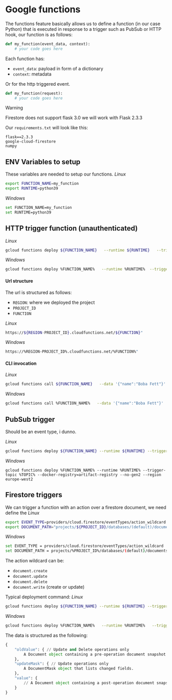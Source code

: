 # Google functions
The functions feature basically allows us to define a function (in our case Python) that is executed in response to a trigger such as PubSub or HTTP hook, our function is as follows:

```python
def my_function(event_data, context):
    # your code goes here
```
Each function has:
 - `event_data`: payload in form of a dictionary
 - `context`: metadata

Or for the http triggered event.
```python
def my_function(request):
    # your code goes here
```



> [!WARNING]
> Firestore does not support flask 3.0 we will work with Flask 2.3.3

Our `requirements.txt` will look like this:
```text
flask==2.3.3
google-cloud-firestore
numpy
```

## ENV Variables to setup
These variables are needed to setup our functions.
*Linux*
```bash
export FUNCTION_NAME=my_function
export RUNTIME=python39
```
*Windows*
```bash
set FUNCTION_NAME=my_function
set RUNTIME=python39
```


## HTTP trigger function (unauthenticated)
*Linux*
```bash
gcloud functions deploy ${FUNCTION_NAME}   --runtime ${RUNTIME}   --trigger-http --allow-unauthenticated --docker-registry=artifact-registry --no-gen2 --region europe-west2
```
*Windows*
```bash
gcloud functions deploy %FUNCTION_NAME%   --runtime %RUNTIME%  --trigger-http --allow-unauthenticated --docker-registry=artifact-registry --no-gen2 --region europe-west2
```
#### Url structure
The url is structured as follows:
 - `REGION`: where we deployed the project
 - `PROJECT_ID`
 - `FUNCTION`

*Linux*
```bash
https://${REGION-PROJECT_ID}.cloudfunctions.net/${FUNCTION}"
```
*Windows*
```bash
https://%REGION-PROJECT_ID%.cloudfunctions.net/%FUNCTION%"
```
#### CLI invocation
*Linux*
```bash
gcloud functions call ${FUNCTION_NAME}   --data '{"name":"Boba Fett"}'
```
*Windows*
```bash
gcloud functions call %FUNCTION_NAME%   --data '{"name":"Boba Fett"}'
```


## PubSub trigger
Should be an event type, i dunno.

*Linux*
```bash
gcloud functions deploy ${FUNCTION_NAME} --runtime ${RUNTIME} --trigger-topic ${TOPIC} --docker-registry=artifact-registry --no-gen2 --region europe-west2
```
*Windows*
```
gcloud functions deploy %FUNCTION_NAME% --runtime %RUNTIME% --trigger-topic %TOPIC% --docker-registry=artifact-registry --no-gen2 --region europe-west2
```
## Firestore triggers
We can trigger a function with an action over a firestore document, we need define the 
*Linux*
```bash
export EVENT_TYPE=providers/cloud.firestore/eventTypes/action_wildcard
export DOCUMENT_PATH="projects/${PROJECT_ID}/databases/(default)/documents/collection/{document_wildcard}"
```
*Windows*
```bash
set EVENT_TYPE = providers/cloud.firestore/eventTypes/action_wildcard
set DOCUMENT_PATH = projects/%PROJECT_ID%/databases/(default)/documents/collection/{document_wildcard}
```
The action wildcard can be:
 - `document.create`
 - `document.update`
 - `document.delete`
 - `document.write` (create or update)


Typical deployment command:
*Linux*
```bash
gcloud functions deploy ${FUNCTION_NAME} --runtime ${RUNTIME} --trigger-event "${EVENT_TYPE}" --trigger-resource "${DOCUMENT_PATH}" --docker-registry=artifact-registry --no-gen2 --region europe-west2
```
*Windows*
```bash
gcloud functions deploy %FUNCTION_NAME%   --runtime %RUNTIME%   --trigger-event "%EVENT_TYPE%" --trigger-resource "%DOCUMENT_PATH%" --docker-registry=artifact-registry --no-gen2 --region europe-west2
```

The data is structured as the following:
```python
{
    "oldValue": { // Update and Delete operations only
        A Document object containing a pre-operation document snapshot
    },
    "updateMask": { // Update operations only
        A DocumentMask object that lists changed fields.
    },
    "value": {
        // A Document object containing a post-operation document snapshot
    }
}
```

